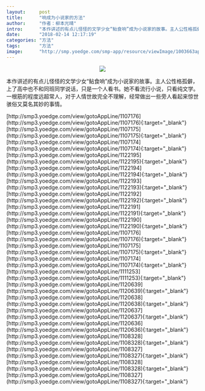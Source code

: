 ```yaml
---
layout:     post
title:      "响成为小说家的方法"
author:     "作者：柳本光晴"
intro:      "本作讲述的有点儿怪怪的文学少女“鲇食响”成为小说家的故事。主人公性格孤僻，上了高中也不和同班同学说话，只是一个人看书。她不看流行小说，只看纯文学。一根筋的程度远超常人，对于人情世故完全不理解，经常做出一些旁人看起来惊世骇俗又莫名其妙的事情。"
date:       "2018-02-14 12:17:19"
categories: "方法"
tags:       "方法"
image:      "http://smp.yoedge.com/smp-app/resource/viewImage/1003663appline.png"
---
```

<div style="text-align: center">
<p><img src="http://smp.yoedge.com/smp-app/resource/viewImage/1003663appline.png"/></p>
</div>
<p class="post-meta">
<span>本作讲述的有点儿怪怪的文学少女“鲇食响”成为小说家的故事。主人公性格孤僻，上了高中也不和同班同学说话，只是一个人看书。她不看流行小说，只看纯文学。一根筋的程度远超常人，对于人情世故完全不理解，经常做出一些旁人看起来惊世骇俗又莫名其妙的事情。</span>
</p>
[http://smp3.yoedge.com/view/gotoAppLine/1107176](http://smp3.yoedge.com/view/gotoAppLine/1107176){:target="_blank"}
[http://smp3.yoedge.com/view/gotoAppLine/1107175](http://smp3.yoedge.com/view/gotoAppLine/1107175){:target="_blank"}
[http://smp3.yoedge.com/view/gotoAppLine/1107174](http://smp3.yoedge.com/view/gotoAppLine/1107174){:target="_blank"}
[http://smp3.yoedge.com/view/gotoAppLine/1122195](http://smp3.yoedge.com/view/gotoAppLine/1122195){:target="_blank"}
[http://smp3.yoedge.com/view/gotoAppLine/1122194](http://smp3.yoedge.com/view/gotoAppLine/1122194){:target="_blank"}
[http://smp3.yoedge.com/view/gotoAppLine/1122193](http://smp3.yoedge.com/view/gotoAppLine/1122193){:target="_blank"}
[http://smp3.yoedge.com/view/gotoAppLine/1122192](http://smp3.yoedge.com/view/gotoAppLine/1122192){:target="_blank"}
[http://smp3.yoedge.com/view/gotoAppLine/1122191](http://smp3.yoedge.com/view/gotoAppLine/1122191){:target="_blank"}
[http://smp3.yoedge.com/view/gotoAppLine/1122190](http://smp3.yoedge.com/view/gotoAppLine/1122190){:target="_blank"}
[http://smp3.yoedge.com/view/gotoAppLine/1107176](http://smp3.yoedge.com/view/gotoAppLine/1107176){:target="_blank"}
[http://smp3.yoedge.com/view/gotoAppLine/1107175](http://smp3.yoedge.com/view/gotoAppLine/1107175){:target="_blank"}
[http://smp3.yoedge.com/view/gotoAppLine/1107174](http://smp3.yoedge.com/view/gotoAppLine/1107174){:target="_blank"}
[http://smp3.yoedge.com/view/gotoAppLine/1111253](http://smp3.yoedge.com/view/gotoAppLine/1111253){:target="_blank"}
[http://smp3.yoedge.com/view/gotoAppLine/1120639](http://smp3.yoedge.com/view/gotoAppLine/1120639){:target="_blank"}
[http://smp3.yoedge.com/view/gotoAppLine/1120638](http://smp3.yoedge.com/view/gotoAppLine/1120638){:target="_blank"}
[http://smp3.yoedge.com/view/gotoAppLine/1120637](http://smp3.yoedge.com/view/gotoAppLine/1120637){:target="_blank"}
[http://smp3.yoedge.com/view/gotoAppLine/1120636](http://smp3.yoedge.com/view/gotoAppLine/1120636){:target="_blank"}
[http://smp3.yoedge.com/view/gotoAppLine/1108328](http://smp3.yoedge.com/view/gotoAppLine/1108328){:target="_blank"}
[http://smp3.yoedge.com/view/gotoAppLine/1108327](http://smp3.yoedge.com/view/gotoAppLine/1108327){:target="_blank"}
[http://smp3.yoedge.com/view/gotoAppLine/1108328](http://smp3.yoedge.com/view/gotoAppLine/1108328){:target="_blank"}
[http://smp3.yoedge.com/view/gotoAppLine/1108327](http://smp3.yoedge.com/view/gotoAppLine/1108327){:target="_blank"}


